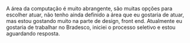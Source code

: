 A área da computação é muito abrangente, são muitas opções para escolher atuar, não tenho ainda definido a área que eu gostaria de atuar, mas estou gostando muito na parte de design, front end.
Atualmente eu gostaria de trabalhar no Bradesco, iniciei o processo seletivo e estou aguardando resposta. 
